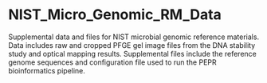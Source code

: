 # NIST_Micro_Genomic_RM_Data
Supplemental data and files for NIST microbial genomic reference materials.  Data includes raw and cropped PFGE gel image files from the DNA stability study and optical mapping results.  Supplemental files include the reference genome sequences and configuration file used to run the PEPR bioinformatics pipeline.
